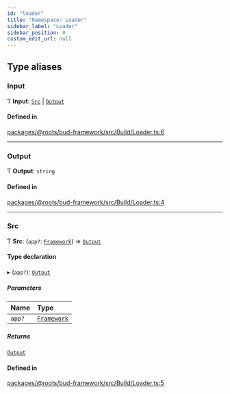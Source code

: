 ```yaml
---
id: "loader"
title: "Namespace: Loader"
sidebar_label: "Loader"
sidebar_position: 0
custom_edit_url: null
---
```


## Type aliases

### Input

Ƭ **Input**: [`Src`](loader.md#src) \| [`Output`](loader.md#output)

#### Defined in

[packages/@roots/bud-framework/src/Build/Loader.ts:6](https://github.com/roots/bud/blob/2fd4ac325/packages/@roots/bud-framework/src/Build/Loader.ts#L6)

___

### Output

Ƭ **Output**: `string`

#### Defined in

[packages/@roots/bud-framework/src/Build/Loader.ts:4](https://github.com/roots/bud/blob/2fd4ac325/packages/@roots/bud-framework/src/Build/Loader.ts#L4)

___

### Src

Ƭ **Src**: (`app?`: [`Framework`](../classes/framework.md)) => [`Output`](loader.md#output)

#### Type declaration

▸ (`app?`): [`Output`](loader.md#output)

##### Parameters

| Name | Type |
| :------ | :------ |
| `app?` | [`Framework`](../classes/framework.md) |

##### Returns

[`Output`](loader.md#output)

#### Defined in

[packages/@roots/bud-framework/src/Build/Loader.ts:5](https://github.com/roots/bud/blob/2fd4ac325/packages/@roots/bud-framework/src/Build/Loader.ts#L5)
